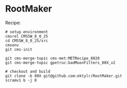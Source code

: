 # RootMaker

Recipe:

    # setup environment
    cmsrel CMSSW_8_0_25
    cd CMSSW_8_0_25/src
    cmsenv
    git cms-init
    
    git cms-merge-topic cms-met:METRecipe_8020
    git cms-merge-topic gpetruc:badMuonFilters_80X_v2
    
    # checkout and build
    git clone -b 80X git@github.com:ektylr/RootMaker.git
    scramv1 b -j 8

